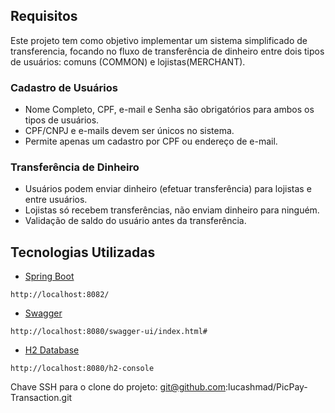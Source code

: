 ## Requisitos
Este projeto tem como objetivo implementar um sistema simplificado de transferencia, focando no fluxo de transferência de dinheiro entre dois tipos de usuários: comuns (COMMON) e lojistas(MERCHANT).

### Cadastro de Usuários
- Nome Completo, CPF, e-mail e Senha são obrigatórios para ambos os tipos de usuários.
- CPF/CNPJ e e-mails devem ser únicos no sistema.
- Permite apenas um cadastro por CPF ou endereço de e-mail.

### Transferência de Dinheiro
- Usuários podem enviar dinheiro (efetuar transferência) para lojistas e entre usuários.
- Lojistas só recebem transferências, não enviam dinheiro para ninguém.
- Validação de saldo do usuário antes da transferência.

## Tecnologias Utilizadas

- [Spring Boot](https://spring.io/projects/spring-boot)
```http request
http://localhost:8082/
```
- [Swagger](https://swagger.io/)
```http request
http://localhost:8080/swagger-ui/index.html#
```
- [H2 Database](https://www.h2database.com/html/main.html)
```http request
http://localhost:8080/h2-console
```

Chave SSH para o clone do projeto: git@github.com:lucashmad/PicPay-Transaction.git

